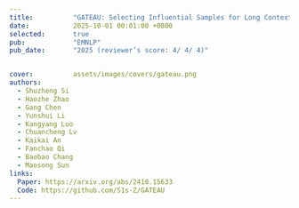 ```yaml
---
title:          "GATEAU: Selecting Influential Samples for Long Context Alignment"
date:           2025-10-01 00:01:00 +0800
selected:       true
pub:            "EMNLP"
pub_date:       "2025 (reviewer’s score: 4/ 4/ 4)"


cover:          assets/images/covers/gateau.png
authors:
  - Shuzheng Si
  - Haozhe Zhao
  - Gang Chen
  - Yunshui Li
  - Kangyang Luo
  - Chuancheng Lv
  - Kaikai An
  - Fanchao Qi
  - Baobao Chang
  - Maosong Sun
links:
  Paper: https://arxiv.org/abs/2410.15633
  Code: https://github.com/S1s-Z/GATEAU
---
```

